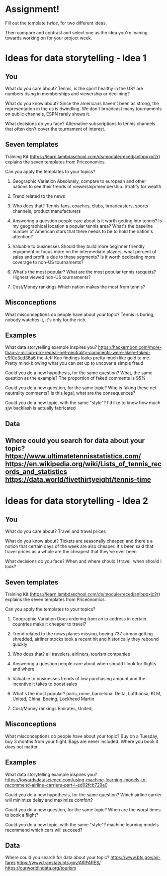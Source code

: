 # Assignment!

Fill out the template *twice*, for two different ideas.

Then compare and contrast and select one as the idea you're leaning towards
working on for your project week.


# Ideas for data storytelling - Idea 1

## You

What do you care about?
Tennis, is the sport healthy in the US? are numbers rising in memberships and viewership or declining?

What do you know about?
Since the americans haven't been as strong, the representation in the us is dwindling. 
We don't broadcast many tournaments on public channels, ESPN rarely shows it.

What decisions do you face?
Alternative subscriptions to tennis channels that often don't cover the tournament of interest. 

## Seven templates

Training Kit (https://learn.lambdaschool.com/ds/module/recedjanlbpqxic2r) explains the seven templates from Priceonomics.

Can you apply the templates to your topics? 

1. Geographic Variation
Absolutely, compare to european and other nations to see their trends of viewership/membership. Stratify for wealth

2. Trend related to the news


3. Who does that?
Tennis fans, coaches, clubs, broadcasters, sports channels, product manufacturers

4. Answering a question people care about
is it worth getting into tennis? Is my geographical location a popular tennis area?
What's the baseline number of American stars that there needs to be to hold the nation's attention?

5. Valuable to businesses
Should they build more beginner friendly equipment or focus more on the intermediate players, 
what percent of sales and profit is due to these segments? Is it worth dedicating more coverage to non-US tournaments?

6. What's the most popular?
What are the most popular tennis racquets? Highest viewed non-US tournaments? 

7. Cost/Money rankings
Which nation makes the most from tennis?

## Misconceptions

What misconceptions do people have about your topic?
Tennis is boring, nobody watches it, it's only for the rich.

## Examples

What data storytelling example inspires you?
https://hackernoon.com/more-than-a-million-pro-repeal-net-neutrality-comments-were-likely-faked-e9f0e3ed36a6
the Jeff Kao findings looks pretty much like gold to me. Pretty mind-blowing what you can set up to 
uncover a simple fraud

Could you do a new hypothesis, for the same question?
What, the same question as the example? The proportion of faked comments is 95%

Could you do a new question, for the same topic?
Who is faking these net neutrality comments? Is this legal, what are the consequences?

Could you do a new topic, with the same "style"?
I'd like to know how much sjw backlash is actually fabricated

## Data

Where could you search for data about your topic?
https://www.ultimatetennisstatistics.com/
https://en.wikipedia.org/wiki/Lists_of_tennis_records_and_statistics
https://data.world/fivethirtyeight/tennis-time
---

# Ideas for data storytelling - Idea 2

## You

What do you care about?
Travel and travel prices

What do you know about?
Tickets are seasonally cheaper, and there's a notion that certain days of the week are also cheaper.
It's been said that travel prices as a whole are the cheapest that they've ever been

What decisions do you face?
When and where should I travel, when should I look?

## Seven templates

Training Kit (https://learn.lambdaschool.com/ds/module/recedjanlbpqxic2r) explains the seven templates from Priceonomics.

Can you apply the templates to your topics? 

1. Geographic Variation
Does ordering from an ip address in certain countries make it cheaper to travel?

2. Trend related to the news
planes missing, boeing 737 airmax getting shredded, airliner stocks took a recent hit and historically they rebound quickly

3. Who does that?
all travelers, airliners, tourism companies

4. Answering a question people care about
when should I look for flights and where

5. Valuable to businesses
trends of low purchasing amount and the incentive it takes to boost sales

6. What's the most popular?
paris, rome, barcelona. Delta, Lufthansa, KLM, United, China. Boeing, Lockheed Martin

7. Cost/Money rankings
Emirates, United,

## Misconceptions

What misconceptions do people have about your topic?
Buy on a Tuesday, buy 3 months from your flight. Bags are never included. Where you book it does not matter

## Examples

What data storytelling example inspires you?
https://towardsdatascience.com/using-machine-learning-models-to-recommend-airline-carriers-part-i-ed02fcb729a0

Could you do a new hypothesis, for the same question?
Which airline carrier will minimize delay and maximize comfort?

Could you do a new question, for the same topic?
When are the worst times to book a flight?

Could you do a new topic, with the same "style"?
machine learning models recommend which cars will succeed?

## Data

Where could you search for data about your topic?
https://www.bts.gov/air-fares
https://www.transtats.bts.gov/AIRFARES/
https://ourworldindata.org/tourism
